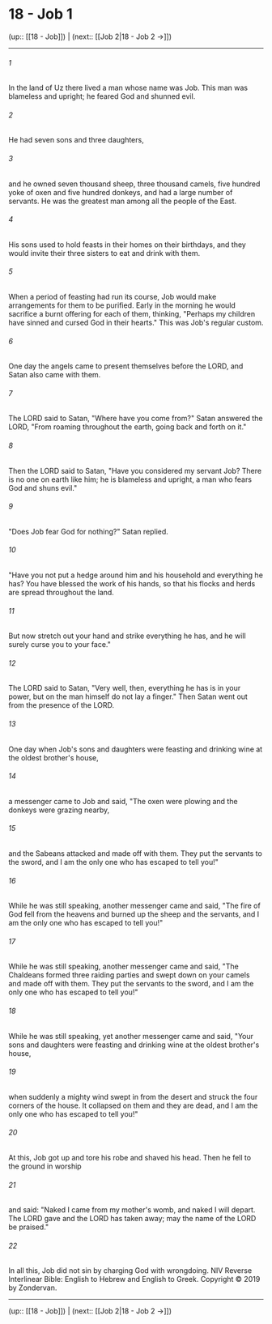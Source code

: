 # 18 - Job 1

(up:: [[18 - Job]]) | (next:: [[Job 2|18 - Job 2 →]])

***


###### 1 
In the land of Uz there lived a man whose name was Job. This man was blameless and upright; he feared God and shunned evil. 

###### 2 
He had seven sons and three daughters, 

###### 3 
and he owned seven thousand sheep, three thousand camels, five hundred yoke of oxen and five hundred donkeys, and had a large number of servants. He was the greatest man among all the people of the East. 

###### 4 
His sons used to hold feasts in their homes on their birthdays, and they would invite their three sisters to eat and drink with them. 

###### 5 
When a period of feasting had run its course, Job would make arrangements for them to be purified. Early in the morning he would sacrifice a burnt offering for each of them, thinking, "Perhaps my children have sinned and cursed God in their hearts." This was Job's regular custom. 

###### 6 
One day the angels came to present themselves before the LORD, and Satan also came with them. 

###### 7 
The LORD said to Satan, "Where have you come from?" Satan answered the LORD, "From roaming throughout the earth, going back and forth on it." 

###### 8 
Then the LORD said to Satan, "Have you considered my servant Job? There is no one on earth like him; he is blameless and upright, a man who fears God and shuns evil." 

###### 9 
"Does Job fear God for nothing?" Satan replied. 

###### 10 
"Have you not put a hedge around him and his household and everything he has? You have blessed the work of his hands, so that his flocks and herds are spread throughout the land. 

###### 11 
But now stretch out your hand and strike everything he has, and he will surely curse you to your face." 

###### 12 
The LORD said to Satan, "Very well, then, everything he has is in your power, but on the man himself do not lay a finger." Then Satan went out from the presence of the LORD. 

###### 13 
One day when Job's sons and daughters were feasting and drinking wine at the oldest brother's house, 

###### 14 
a messenger came to Job and said, "The oxen were plowing and the donkeys were grazing nearby, 

###### 15 
and the Sabeans attacked and made off with them. They put the servants to the sword, and I am the only one who has escaped to tell you!" 

###### 16 
While he was still speaking, another messenger came and said, "The fire of God fell from the heavens and burned up the sheep and the servants, and I am the only one who has escaped to tell you!" 

###### 17 
While he was still speaking, another messenger came and said, "The Chaldeans formed three raiding parties and swept down on your camels and made off with them. They put the servants to the sword, and I am the only one who has escaped to tell you!" 

###### 18 
While he was still speaking, yet another messenger came and said, "Your sons and daughters were feasting and drinking wine at the oldest brother's house, 

###### 19 
when suddenly a mighty wind swept in from the desert and struck the four corners of the house. It collapsed on them and they are dead, and I am the only one who has escaped to tell you!" 

###### 20 
At this, Job got up and tore his robe and shaved his head. Then he fell to the ground in worship 

###### 21 
and said: "Naked I came from my mother's womb, and naked I will depart. The LORD gave and the LORD has taken away; may the name of the LORD be praised." 

###### 22 
In all this, Job did not sin by charging God with wrongdoing. NIV Reverse Interlinear Bible: English to Hebrew and English to Greek. Copyright © 2019 by Zondervan.

***

(up:: [[18 - Job]]) | (next:: [[Job 2|18 - Job 2 →]])
